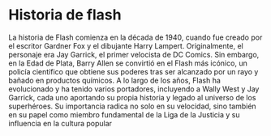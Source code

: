 # Historia de flash
La historia de Flash comienza en la década de 1940, cuando fue creado por el escritor Gardner Fox y el dibujante Harry Lampert. Originalmente, el personaje era Jay Garrick, el primer velocista de DC Comics. Sin embargo, en la Edad de Plata, Barry Allen se convirtió en el Flash más icónico, un policía científico que obtiene sus poderes tras ser alcanzado por un rayo y bañado en productos químicos. A lo largo de los años, Flash ha evolucionado y ha tenido varios portadores, incluyendo a Wally West y Jay Garrick, cada uno aportando su propia historia y legado al universo de los superhéroes. Su importancia radica no solo en su velocidad, sino también en su papel como miembro fundamental de la Liga de la Justicia y su influencia en la cultura popular

